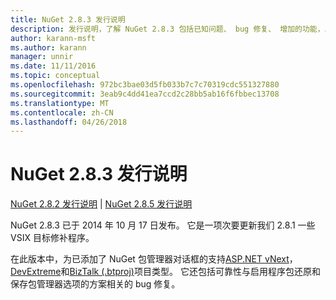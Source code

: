 ```yaml
---
title: NuGet 2.8.3 发行说明
description: 发行说明，了解 NuGet 2.8.3 包括已知问题、 bug 修复、 增加的功能，以及 DCRs。
author: karann-msft
ms.author: karann
manager: unnir
ms.date: 11/11/2016
ms.topic: conceptual
ms.openlocfilehash: 972bc3bae03d5fb033b7c7c70319cdc551327880
ms.sourcegitcommit: 3eab9c4dd41ea7ccd2c28bb5ab16f6fbbec13708
ms.translationtype: MT
ms.contentlocale: zh-CN
ms.lasthandoff: 04/26/2018
---
```

# <a name="nuget-283-release-notes"></a>NuGet 2.8.3 发行说明

[NuGet 2.8.2 发行说明](../release-notes/nuget-2.8.2.md) | [NuGet 2.8.5 发行说明](../release-notes/nuget-2.8.5.md)

NuGet 2.8.3 已于 2014 年 10 月 17 日发布。 它是一项次要更新我们 2.8.1 一些 VSIX 目标修补程序。

在此版本中，为已添加了 NuGet 包管理器对话框的支持[ASP.NET vNext](http://www.asp.net/vnext)， [DevExtreme](http://js.devexpress.com/)和[BizTalk (.btproj)](/biztalk/core/developing-biztalk-server-applications)项目类型。 它还包括可靠性与启用程序包还原和保存包管理器选项的方案相关的 bug 修复。
